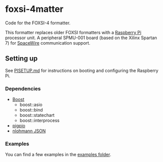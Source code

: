 # foxsi-4matter
Code for the FOXSI-4 formatter.

This formatter replaces older FOXSI formatters with a [Raspberry Pi](https://www.raspberrypi.org) processor unit. A peripheral SPMU-001 board (based on the Xilinx Spartan 7) for [SpaceWire](https://www.star-dundee.com/wp-content/star_uploads/general/SpaceWire-Users-Guide.pdf) communication support.

## Setting up
See [PISETUP.md](PISETUP.md) for instructions on booting and configuring the Raspberry Pi.

### Dependencies
- [Boost](https://www.boost.org/)
    - boost::asio
    - boost::bind
    - boost::statechart
    - boost::interprocess
- [pigpio](https://abyz.me.uk/rpi/pigpio/download.html)
- [nlohmann JSON](https://github.com/nlohmann/json)

### Examples
You can find a few examples in the [examples folder](examples).